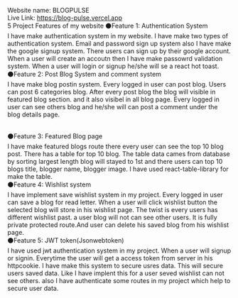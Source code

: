Website name: BLOGPULSE
<br />
Live Link: https://blog-pulse.vercel.app
<br />
5 Project Features of my website
⚫Feature 1: Authentication System
<br />
I have make authentication system in my website. I have make two types of authentication system. Email and password sign up system also I have make the google signup system. There users can sign up by their google account. When a user will create an accoutn then I have make passowrd validation system. When a user will login or signup he/she will se a react hot toast.
<br />
⚫Feature 2: Post Blog System and comment system
<br />
I have make blog postin system. Every logged in user can post blog. Users can post 6 categories blog. After every post blog the blog will visible in featured blog section. and it also visibel in all blog page. Every logged in user can see others blog and he/she will can post a comment under the blog details page.

 <br />
⚫Feature 3: Featured Blog page
<br />
I have make featured blogs route there every user can see the top 10 blog post. There has a table for top 10 blog. The table data cames from database by sorting largest length blog will stayed to 1st and there users can top 10 blogs title, blogger name, blogger image. I have used react-table-library for make the table.
<br />
⚫Feature 4: Wishlist system
<br />
I have implement save wishlist system in my project. Every logged in user can save a blog for read letter. When a user will click wishlist button the selected blog will store in his wishlist page. The twist is every users has different wishlist past. a user blog will not can see other users. It is fully private protected route.And user can delete his saved blog from his wishlist page.
<br />
⚫Feature 5: JWT token(Jsonwebtoken)
<br />
I have used jwt authentication system in my project. When a user will signup or signin. Everytime the user will get a access token from server in his httpcookie. I have make this system to secure usres data. This will secure users saved data. Like I have implent this for a user seved wishlist can not see others. also I have authenticate some routes in my project which help to secure user data.